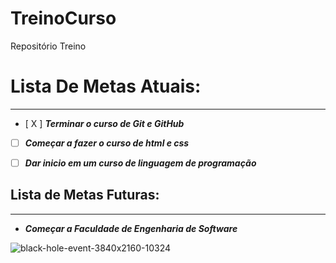 # TreinoCurso
Repositório Treino

# Lista De Metas Atuais:
***
- [ X ] **_Terminar o curso de Git e GitHub_** 

- [ ] **_Começar a fazer o curso de html e css_**

- [ ] **_Dar inicio em um curso de linguagem de programação_**

## Lista de Metas Futuras:
***

-  **_Começar a Faculdade de Engenharia de Software_**
  
![black-hole-event-3840x2160-10324](https://github.com/user-attachments/assets/961d1046-c83a-41f2-a2f7-defe7e6c2a88)
